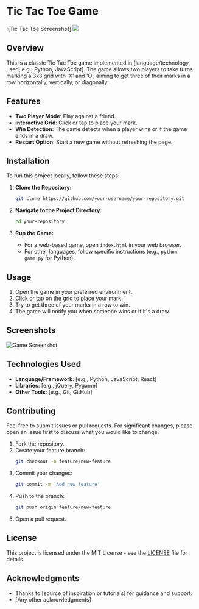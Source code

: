 # Tic Tac Toe Game

![Tic Tac Toe Screenshot] 
<img src="C:\Users\LCD\Pictures\Screenshots\Captura de pantalla 2024-07-26 220652.png">

## Overview

This is a classic Tic Tac Toe game implemented in [language/technology used, e.g., Python, JavaScript]. The game allows two players to take turns marking a 3x3 grid with 'X' and 'O', aiming to get three of their marks in a row horizontally, vertically, or diagonally.

## Features

- **Two Player Mode**: Play against a friend.
- **Interactive Grid**: Click or tap to place your mark.
- **Win Detection**: The game detects when a player wins or if the game ends in a draw.
- **Restart Option**: Start a new game without refreshing the page.

## Installation

To run this project locally, follow these steps:

1. **Clone the Repository:**
    ```bash
    git clone https://github.com/your-username/your-repository.git
    ```

2. **Navigate to the Project Directory:**
    ```bash
    cd your-repository
    ```

3. **Run the Game:**
    - For a web-based game, open `index.html` in your web browser.
    - For other languages, follow specific instructions (e.g., `python game.py` for Python).

## Usage

1. Open the game in your preferred environment.
2. Click or tap on the grid to place your mark.
3. Try to get three of your marks in a row to win.
4. The game will notify you when someone wins or if it's a draw.

## Screenshots

![Game Screenshot](path/to/your/screenshot.png)

## Technologies Used

- **Language/Framework**: [e.g., Python, JavaScript, React]
- **Libraries**: [e.g., jQuery, Pygame]
- **Other Tools**: [e.g., Git, GitHub]

## Contributing

Feel free to submit issues or pull requests. For significant changes, please open an issue first to discuss what you would like to change.

1. Fork the repository.
2. Create your feature branch:
    ```bash
    git checkout -b feature/new-feature
    ```
3. Commit your changes:
    ```bash
    git commit -m 'Add new feature'
    ```
4. Push to the branch:
    ```bash
    git push origin feature/new-feature
    ```
5. Open a pull request.

## License

This project is licensed under the MIT License - see the [LICENSE](LICENSE) file for details.

## Acknowledgments

- Thanks to [source of inspiration or tutorials] for guidance and support.
- [Any other acknowledgments]
